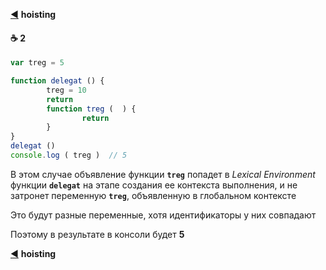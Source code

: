 [:arrow_backward:](https://github.com/garevna/js-course/wiki/function-object#hoisting) **hoisting**

#### :coffee: 2

```javascript
var treg = 5

function delegat () {
        treg = 10
        return
        function treg (  ) {
                return
        }
}
delegat ()
console.log ( treg )  // 5
```

В этом случае объявление функции  **`treg`**  попадет в *Lexical Environment* функции  **`delegat`** на этапе создания ее контекста выполнения, и не затронет переменную  **`treg`**,  объявленную в глобальном контексте

Это будут разные переменные,  хотя идентификаторы у них совпадают

Поэтому  в результате в консоли будет **5**

[:arrow_backward:](https://github.com/garevna/js-course/wiki/function-object#hoisting) **hoisting**